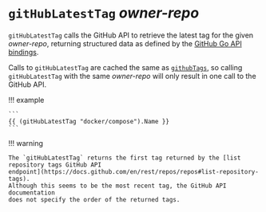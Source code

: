 # `gitHubLatestTag` *owner-repo*

`gitHubLatestTag` calls the GitHub API to retrieve the latest tag for the given
*owner-repo*, returning structured data as defined by the [GitHub Go API
bindings](https://pkg.go.dev/github.com/google/go-github/v63/github#RepositoryTag).

Calls to `gitHubLatestTag` are cached the same as [`githubTags`](gitHubTags.md),
so calling `gitHubLatestTag` with the same *owner-repo* will only result in one
call to the GitHub API.

!!! example

    ```
    {{ (gitHubLatestTag "docker/compose").Name }}
    ```

!!! warning

    The `gitHubLatestTag` returns the first tag returned by the [list
    repository tags GitHub API
    endpoint](https://docs.github.com/en/rest/repos/repos#list-repository-tags).
    Although this seems to be the most recent tag, the GitHub API documentation
    does not specify the order of the returned tags.
